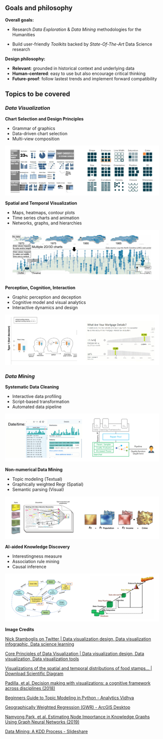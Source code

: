 <h2>Goals and philosophy</h2>

**Overall goals:** 

- Research *Data* *Exploration* & *Data* *Mining* methodologies for the Humanities

- Build user-friendly *Toolkits* backed by *State-Of-The-Art* Data Science research 

**Design philosophy:**

- **Relevant**: grounded in historical context and underlying data
- **Human-centered**: easy to use but also encourage critical thinking
- **Future-proof**: follow lastest trends and implement forward compatibility


<h2>Topics to be covered</h2>

<h3><i>Data Visualization</i></h3>

**Chart Selection and Design Principles**

- Grammar of graphics
- Data-driven chart selection
- Multi-view composition

![1](./images/1.png)

**Spatial and Temporal Visualization**

- Maps, heatmaps, contour plots
- Time series charts and animation
- Networks, graphs, and hierarchies

![2](./images/2.png)

**Perception, Cognition, Interaction**

- Graphic perception and deception
- Cognitive model and visual analytics
- Interactive dynamics and design

![3](./images/3.png)



<h3><i>Data Mining</i></h3>

**Systematic Data Cleaning**

- Interactive data profiling
- Script-based transformation
- Automated data pipeline

![4](./images/4.png)

**Non-numerical Data Mining**

- Topic modeling (Textual)
- Graphically weighted Regr (Spatial)
- Semantic parsing (Visual)

![5](./images/5.png)

**AI-aided Knowledge Discovery**

- Interestingness measure
- Association rule mining
- Causal inference 

![6](./images/6.png)



**Image Credits**

[Nick Stamboglis on Twitter | Data visualization design, Data visualization infographic, Data science learning](https://www.pinterest.com/pin/52706258125188905/)

[Core Principles of Data Visualization | Data visualization design, Data visualization, Data visualization tools](https://www.pinterest.com/pin/60094976263521165/)

[Visualizations of the spatial and temporal distributions of food stamps... | Download Scientific Diagram](https://www.researchgate.net/figure/Visualizations-of-the-spatial-and-temporal-distributions-of-food-stamps-issued-in-the-100_fig3_216819851)

[Padilla, et al. Decision making with visualizations: a cognitive framework across disciplines (2018)](https://cognitiveresearchjournal.springeropen.com/articles/10.1186/s41235-018-0120-9) 

[Beginners Guide to Topic Modeling in Python - Analytics Vidhya](https://www.analyticsvidhya.com/blog/2016/08/beginners-guide-to-topic-modeling-in-python/) 

[Geographically Weighted Regression (GWR) - ArcGIS Desktop](https://desktop.arcgis.com/en/arcmap/10.3/tools/spatial-statistics-toolbox/geographically-weighted-regression.htm)

[Namyong Park, et al. Estimating Node Importance in Knowledge Graphs Using Graph Neural Networks (2019)](https://deepai.org/publication/estimating-node-importance-in-knowledge-graphs-using-graph-neural-networks)

[Data Mining: A KDD Process - Slideshare](https://www.slideserve.com/tuan/data-mining-a-kdd-process)


